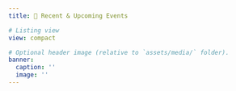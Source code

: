 ```yaml
---
title: 🎪 Recent & Upcoming Events

# Listing view
view: compact

# Optional header image (relative to `assets/media/` folder).
banner:
  caption: ''
  image: ''
---
```

